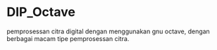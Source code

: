 # DIP_Octave
pemprosessan citra digital dengan menggunakan gnu octave, dengan berbagai macam tipe pemprosessan citra.
